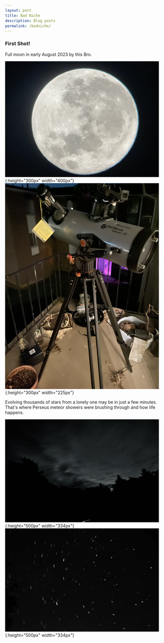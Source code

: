 ```yaml
---
layout: post
title: Bad Niche
description: Blog posts
permalink: /badniche/
---
```

<h3>First Shot!</h3>
<p> Full moon in early August 2023 by this Bro. </p>

![image alt <](/assets/images/first-full-moon.jpg){:height="300px" width="400px"}
![image alt >](/assets/images/my-telescope.jpg){:height="300px" width="225px"} 

<p>Evolving thousands of stars from a lonely one may be in just a few minutes. That's where Perseus meteor showers were brushing through and how life happens.</P>

![image alt <](/assets/images/lonely_star.jpg){:height="500px" width="334px"}
![image alt ><](/assets/images/star_moving.PNG){:height="500px" width="334px"}






